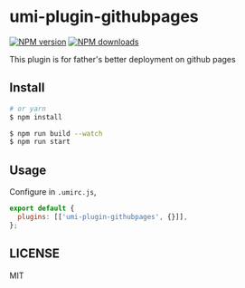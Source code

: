 # umi-plugin-githubpages

[![NPM version](https://img.shields.io/npm/v/umi-plugin-githubpages.svg?style=flat)](https://npmjs.org/package/umi-plugin-githubpages) [![NPM downloads](http://img.shields.io/npm/dm/umi-plugin-githubpages.svg?style=flat)](https://npmjs.org/package/umi-plugin-githubpages)

This plugin is for father's better deployment on github pages

## Install

```bash
# or yarn
$ npm install
```

```bash
$ npm run build --watch
$ npm run start
```

## Usage

Configure in `.umirc.js`,

```js
export default {
  plugins: [['umi-plugin-githubpages', {}]],
};
```

## LICENSE

MIT
